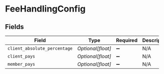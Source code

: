 # FeeHandlingConfig


## Fields

| Field                        | Type                         | Required                     | Description                  |
| ---------------------------- | ---------------------------- | ---------------------------- | ---------------------------- |
| `client_absolute_percentage` | *Optional[float]*            | :heavy_minus_sign:           | N/A                          |
| `client_pays`                | *Optional[float]*            | :heavy_minus_sign:           | N/A                          |
| `member_pays`                | *Optional[float]*            | :heavy_minus_sign:           | N/A                          |